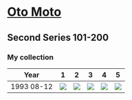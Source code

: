 # [Oto Moto](..)

## Second Series 101-200

### My collection

|    Year    |                                           1                                            |                                           2                                            |                                           3                                            |                                           4                                            |                                           5                                            |
|:----------:|:--------------------------------------------------------------------------------------:|:--------------------------------------------------------------------------------------:|:--------------------------------------------------------------------------------------:|:--------------------------------------------------------------------------------------:|:--------------------------------------------------------------------------------------:|
| 1993 08-12 | [<img src='thumbnails/outer/1993_08-12.1.4.png'>](thumbnails/outer/1993_08-12.1.4.png) | [<img src='thumbnails/outer/1993_08-12.2.4.png'>](thumbnails/outer/1993_08-12.2.4.png) | [<img src='thumbnails/outer/1993_08-12.3.4.png'>](thumbnails/outer/1993_08-12.3.4.png) | [<img src='thumbnails/outer/1993_08-12.4.4.png'>](thumbnails/outer/1993_08-12.4.4.png) | [<img src='thumbnails/outer/1993_08-12.5.4.png'>](thumbnails/outer/1993_08-12.5.4.png) |

<span style="display: inline-block;">
	<a href='thumbnails/inner/101.4.png' title=''><img src='thumbnails/inner/101.4.png' alt=''></a>
</span>
<span style="display: inline-block;">
	<a href='thumbnails/inner/102.0.png' title=''><img src='thumbnails/inner/102.0.png' alt=''></a>
</span>
<span style="display: inline-block;">
	<a href='thumbnails/inner/103.0.png' title=''><img src='thumbnails/inner/103.0.png' alt=''></a>
</span>
<span style="display: inline-block;">
	<a href='thumbnails/inner/104.0.png' title=''><img src='thumbnails/inner/104.0.png' alt=''></a>
</span>
<span style="display: inline-block;">
	<a href='thumbnails/inner/105.0.png' title=''><img src='thumbnails/inner/105.0.png' alt=''></a>
</span>
<span style="display: inline-block;">
	<a href='thumbnails/inner/106.0.png' title=''><img src='thumbnails/inner/106.0.png' alt=''></a>
</span>
<span style="display: inline-block;">
	<a href='thumbnails/inner/107.5.png' title=''><img src='thumbnails/inner/107.5.png' alt=''></a>
</span>
<span style="display: inline-block;">
	<a href='thumbnails/inner/108.5.png' title=''><img src='thumbnails/inner/108.5.png' alt=''></a>
</span>
<span style="display: inline-block;">
	<a href='thumbnails/inner/109.0.png' title=''><img src='thumbnails/inner/109.0.png' alt=''></a>
</span>
<span style="display: inline-block;">
	<a href='thumbnails/inner/110.0.png' title=''><img src='thumbnails/inner/110.0.png' alt=''></a>
</span>
<span style="display: inline-block;">
	<a href='thumbnails/inner/111.5.png' title=''><img src='thumbnails/inner/111.5.png' alt=''></a>
</span>
<span style="display: inline-block;">
	<a href='thumbnails/inner/112.5.png' title=''><img src='thumbnails/inner/112.5.png' alt=''></a>
</span>
<span style="display: inline-block;">
	<a href='thumbnails/inner/113.5.png' title=''><img src='thumbnails/inner/113.5.png' alt=''></a>
</span>
<span style="display: inline-block;">
	<a href='thumbnails/inner/114.4.png' title=''><img src='thumbnails/inner/114.4.png' alt=''></a>
</span>
<span style="display: inline-block;">
	<a href='thumbnails/inner/115.4.png' title=''><img src='thumbnails/inner/115.4.png' alt=''></a>
</span>
<span style="display: inline-block;">
	<a href='thumbnails/inner/116.4.png' title=''><img src='thumbnails/inner/116.4.png' alt=''></a>
</span>
<span style="display: inline-block;">
	<a href='thumbnails/inner/117.5.png' title=''><img src='thumbnails/inner/117.5.png' alt=''></a>
</span>
<span style="display: inline-block;">
	<a href='thumbnails/inner/118.5.png' title=''><img src='thumbnails/inner/118.5.png' alt=''></a>
</span>
<span style="display: inline-block;">
	<a href='thumbnails/inner/119.5.png' title=''><img src='thumbnails/inner/119.5.png' alt=''></a>
</span>
<span style="display: inline-block;">
	<a href='thumbnails/inner/120.5.png' title=''><img src='thumbnails/inner/120.5.png' alt=''></a>
</span>
<span style="display: inline-block;">
	<a href='thumbnails/inner/121.0.png' title=''><img src='thumbnails/inner/121.0.png' alt=''></a>
</span>
<span style="display: inline-block;">
	<a href='thumbnails/inner/122.5.png' title=''><img src='thumbnails/inner/122.5.png' alt=''></a>
</span>
<span style="display: inline-block;">
	<a href='thumbnails/inner/123.5.png' title=''><img src='thumbnails/inner/123.5.png' alt=''></a>
</span>
<span style="display: inline-block;">
	<a href='thumbnails/inner/124.0.png' title=''><img src='thumbnails/inner/124.0.png' alt=''></a>
</span>
<span style="display: inline-block;">
	<a href='thumbnails/inner/125.0.png' title=''><img src='thumbnails/inner/125.0.png' alt=''></a>
</span>
<span style="display: inline-block;">
	<a href='thumbnails/inner/126.0.png' title=''><img src='thumbnails/inner/126.0.png' alt=''></a>
</span>
<span style="display: inline-block;">
	<a href='thumbnails/inner/127.0.png' title=''><img src='thumbnails/inner/127.0.png' alt=''></a>
</span>
<span style="display: inline-block;">
	<a href='thumbnails/inner/128.0.png' title=''><img src='thumbnails/inner/128.0.png' alt=''></a>
</span>
<span style="display: inline-block;">
	<a href='thumbnails/inner/129.0.png' title=''><img src='thumbnails/inner/129.0.png' alt=''></a>
</span>
<span style="display: inline-block;">
	<a href='thumbnails/inner/130.0.png' title=''><img src='thumbnails/inner/130.0.png' alt=''></a>
</span>
<span style="display: inline-block;">
	<a href='thumbnails/inner/131.4.png' title=''><img src='thumbnails/inner/131.4.png' alt=''></a>
</span>
<span style="display: inline-block;">
	<a href='thumbnails/inner/132.0.png' title=''><img src='thumbnails/inner/132.0.png' alt=''></a>
</span>
<span style="display: inline-block;">
	<a href='thumbnails/inner/133.0.png' title=''><img src='thumbnails/inner/133.0.png' alt=''></a>
</span>
<span style="display: inline-block;">
	<a href='thumbnails/inner/134.3.png' title=''><img src='thumbnails/inner/134.3.png' alt=''></a>
</span>
<span style="display: inline-block;">
	<a href='thumbnails/inner/135.0.png' title=''><img src='thumbnails/inner/135.0.png' alt=''></a>
</span>
<span style="display: inline-block;">
	<a href='thumbnails/inner/136.4.png' title=''><img src='thumbnails/inner/136.4.png' alt=''></a>
</span>
<span style="display: inline-block;">
	<a href='thumbnails/inner/137.4.png' title=''><img src='thumbnails/inner/137.4.png' alt=''></a>
</span>
<span style="display: inline-block;">
	<a href='thumbnails/inner/138.0.png' title=''><img src='thumbnails/inner/138.0.png' alt=''></a>
</span>
<span style="display: inline-block;">
	<a href='thumbnails/inner/139.5.png' title=''><img src='thumbnails/inner/139.5.png' alt=''></a>
</span>
<span style="display: inline-block;">
	<a href='thumbnails/inner/140.0.png' title=''><img src='thumbnails/inner/140.0.png' alt=''></a>
</span>
<span style="display: inline-block;">
	<a href='thumbnails/inner/141.5.png' title=''><img src='thumbnails/inner/141.5.png' alt=''></a>
</span>
<span style="display: inline-block;">
	<a href='thumbnails/inner/142.5.png' title=''><img src='thumbnails/inner/142.5.png' alt=''></a>
</span>
<span style="display: inline-block;">
	<a href='thumbnails/inner/143.0.png' title=''><img src='thumbnails/inner/143.0.png' alt=''></a>
</span>
<span style="display: inline-block;">
	<a href='thumbnails/inner/144.4.png' title=''><img src='thumbnails/inner/144.4.png' alt=''></a>
</span>
<span style="display: inline-block;">
	<a href='thumbnails/inner/145.5.png' title=''><img src='thumbnails/inner/145.5.png' alt=''></a>
</span>
<span style="display: inline-block;">
	<a href='thumbnails/inner/146.3.png' title=''><img src='thumbnails/inner/146.3.png' alt=''></a>
</span>
<span style="display: inline-block;">
	<a href='thumbnails/inner/147.5.png' title=''><img src='thumbnails/inner/147.5.png' alt=''></a>
</span>
<span style="display: inline-block;">
	<a href='thumbnails/inner/148.0.png' title=''><img src='thumbnails/inner/148.0.png' alt=''></a>
</span>
<span style="display: inline-block;">
	<a href='thumbnails/inner/149.5.png' title=''><img src='thumbnails/inner/149.5.png' alt=''></a>
</span>
<span style="display: inline-block;">
	<a href='thumbnails/inner/150.3.png' title=''><img src='thumbnails/inner/150.3.png' alt=''></a>
</span>
<span style="display: inline-block;">
	<a href='thumbnails/inner/151.0.png' title=''><img src='thumbnails/inner/151.0.png' alt=''></a>
</span>
<span style="display: inline-block;">
	<a href='thumbnails/inner/152.0.png' title=''><img src='thumbnails/inner/152.0.png' alt=''></a>
</span>
<span style="display: inline-block;">
	<a href='thumbnails/inner/153.0.png' title=''><img src='thumbnails/inner/153.0.png' alt=''></a>
</span>
<span style="display: inline-block;">
	<a href='thumbnails/inner/154.0.png' title=''><img src='thumbnails/inner/154.0.png' alt=''></a>
</span>
<span style="display: inline-block;">
	<a href='thumbnails/inner/155.0.png' title=''><img src='thumbnails/inner/155.0.png' alt=''></a>
</span>
<span style="display: inline-block;">
	<a href='thumbnails/inner/156.5.png' title=''><img src='thumbnails/inner/156.5.png' alt=''></a>
</span>
<span style="display: inline-block;">
	<a href='thumbnails/inner/157.0.png' title=''><img src='thumbnails/inner/157.0.png' alt=''></a>
</span>
<span style="display: inline-block;">
	<a href='thumbnails/inner/158.0.png' title=''><img src='thumbnails/inner/158.0.png' alt=''></a>
</span>
<span style="display: inline-block;">
	<a href='thumbnails/inner/159.0.png' title=''><img src='thumbnails/inner/159.0.png' alt=''></a>
</span>
<span style="display: inline-block;">
	<a href='thumbnails/inner/160.0.png' title=''><img src='thumbnails/inner/160.0.png' alt=''></a>
</span>
<span style="display: inline-block;">
	<a href='thumbnails/inner/161.0.png' title=''><img src='thumbnails/inner/161.0.png' alt=''></a>
</span>
<span style="display: inline-block;">
	<a href='thumbnails/inner/162.5.png' title=''><img src='thumbnails/inner/162.5.png' alt=''></a>
</span>
<span style="display: inline-block;">
	<a href='thumbnails/inner/163.0.png' title=''><img src='thumbnails/inner/163.0.png' alt=''></a>
</span>
<span style="display: inline-block;">
	<a href='thumbnails/inner/164.5.png' title=''><img src='thumbnails/inner/164.5.png' alt=''></a>
</span>
<span style="display: inline-block;">
	<a href='thumbnails/inner/165.4.png' title=''><img src='thumbnails/inner/165.4.png' alt=''></a>
</span>
<span style="display: inline-block;">
	<a href='thumbnails/inner/166.3.png' title=''><img src='thumbnails/inner/166.3.png' alt=''></a>
</span>
<span style="display: inline-block;">
	<a href='thumbnails/inner/167.4.png' title=''><img src='thumbnails/inner/167.4.png' alt=''></a>
</span>
<span style="display: inline-block;">
	<a href='thumbnails/inner/168.5.png' title=''><img src='thumbnails/inner/168.5.png' alt=''></a>
</span>
<span style="display: inline-block;">
	<a href='thumbnails/inner/169.5.png' title=''><img src='thumbnails/inner/169.5.png' alt=''></a>
</span>
<span style="display: inline-block;">
	<a href='thumbnails/inner/170.0.png' title=''><img src='thumbnails/inner/170.0.png' alt=''></a>
</span>
<span style="display: inline-block;">
	<a href='thumbnails/inner/171.4.png' title=''><img src='thumbnails/inner/171.4.png' alt=''></a>
</span>
<span style="display: inline-block;">
	<a href='thumbnails/inner/172.0.png' title=''><img src='thumbnails/inner/172.0.png' alt=''></a>
</span>
<span style="display: inline-block;">
	<a href='thumbnails/inner/173.5.png' title=''><img src='thumbnails/inner/173.5.png' alt=''></a>
</span>
<span style="display: inline-block;">
	<a href='thumbnails/inner/174.3.png' title=''><img src='thumbnails/inner/174.3.png' alt=''></a>
</span>
<span style="display: inline-block;">
	<a href='thumbnails/inner/175.0.png' title=''><img src='thumbnails/inner/175.0.png' alt=''></a>
</span>
<span style="display: inline-block;">
	<a href='thumbnails/inner/176.0.png' title=''><img src='thumbnails/inner/176.0.png' alt=''></a>
</span>
<span style="display: inline-block;">
	<a href='thumbnails/inner/177.0.png' title=''><img src='thumbnails/inner/177.0.png' alt=''></a>
</span>
<span style="display: inline-block;">
	<a href='thumbnails/inner/178.0.png' title=''><img src='thumbnails/inner/178.0.png' alt=''></a>
</span>
<span style="display: inline-block;">
	<a href='thumbnails/inner/179.0.png' title=''><img src='thumbnails/inner/179.0.png' alt=''></a>
</span>
<span style="display: inline-block;">
	<a href='thumbnails/inner/180.0.png' title=''><img src='thumbnails/inner/180.0.png' alt=''></a>
</span>
<span style="display: inline-block;">
	<a href='thumbnails/inner/181.0.png' title=''><img src='thumbnails/inner/181.0.png' alt=''></a>
</span>
<span style="display: inline-block;">
	<a href='thumbnails/inner/182.0.png' title=''><img src='thumbnails/inner/182.0.png' alt=''></a>
</span>
<span style="display: inline-block;">
	<a href='thumbnails/inner/183.4.png' title=''><img src='thumbnails/inner/183.4.png' alt=''></a>
</span>
<span style="display: inline-block;">
	<a href='thumbnails/inner/184.4.png' title=''><img src='thumbnails/inner/184.4.png' alt=''></a>
</span>
<span style="display: inline-block;">
	<a href='thumbnails/inner/185.0.png' title=''><img src='thumbnails/inner/185.0.png' alt=''></a>
</span>
<span style="display: inline-block;">
	<a href='thumbnails/inner/186.5.png' title=''><img src='thumbnails/inner/186.5.png' alt=''></a>
</span>
<span style="display: inline-block;">
	<a href='thumbnails/inner/187.0.png' title=''><img src='thumbnails/inner/187.0.png' alt=''></a>
</span>
<span style="display: inline-block;">
	<a href='thumbnails/inner/188.0.png' title=''><img src='thumbnails/inner/188.0.png' alt=''></a>
</span>
<span style="display: inline-block;">
	<a href='thumbnails/inner/189.4.png' title=''><img src='thumbnails/inner/189.4.png' alt=''></a>
</span>
<span style="display: inline-block;">
	<a href='thumbnails/inner/190.0.png' title=''><img src='thumbnails/inner/190.0.png' alt=''></a>
</span>
<span style="display: inline-block;">
	<a href='thumbnails/inner/191.0.png' title=''><img src='thumbnails/inner/191.0.png' alt=''></a>
</span>
<span style="display: inline-block;">
	<a href='thumbnails/inner/192.5.png' title=''><img src='thumbnails/inner/192.5.png' alt=''></a>
</span>
<span style="display: inline-block;">
	<a href='thumbnails/inner/193.4.png' title=''><img src='thumbnails/inner/193.4.png' alt=''></a>
</span>
<span style="display: inline-block;">
	<a href='thumbnails/inner/194.0.png' title=''><img src='thumbnails/inner/194.0.png' alt=''></a>
</span>
<span style="display: inline-block;">
	<a href='thumbnails/inner/195.0.png' title=''><img src='thumbnails/inner/195.0.png' alt=''></a>
</span>
<span style="display: inline-block;">
	<a href='thumbnails/inner/196.0.png' title=''><img src='thumbnails/inner/196.0.png' alt=''></a>
</span>
<span style="display: inline-block;">
	<a href='thumbnails/inner/197.0.png' title=''><img src='thumbnails/inner/197.0.png' alt=''></a>
</span>
<span style="display: inline-block;">
	<a href='thumbnails/inner/198.0.png' title=''><img src='thumbnails/inner/198.0.png' alt=''></a>
</span>
<span style="display: inline-block;">
	<a href='thumbnails/inner/199.4.png' title=''><img src='thumbnails/inner/199.4.png' alt=''></a>
</span>
<span style="display: inline-block;">
	<a href='thumbnails/inner/200.0.png' title=''><img src='thumbnails/inner/200.0.png' alt=''></a>
</span>

